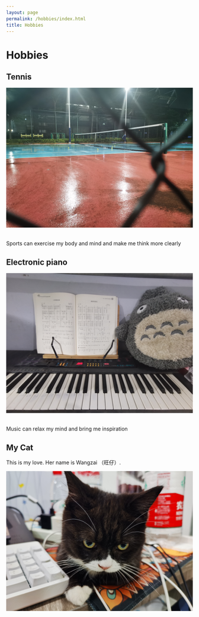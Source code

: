 ```yaml
---
layout: page
permalink: /hobbies/index.html
title: Hobbies
---
```


# Hobbies

## Tennis

</div>
<img src="/images/tennis.JPG">
</div>

<br>Sports can exercise my body and mind and make me think more clearly


## Electronic piano

</div>
<img src="/images/piano.JPG">
</div>

<br>Music can relax my mind and bring me inspiration

## My Cat

This is my love. Her name is Wangzai （旺仔）.

<div>
<img src="/images/cat.JPG">
</div>
<br>



